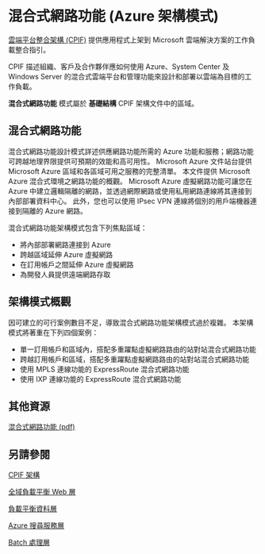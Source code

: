 <properties 
   pageTitle="混合式網路功能 (Azure 架構模式)" 
   description="混合式網路功能模式是基礎結構區域的一部分，CPIF 架構文件中有相關的詳細說明。" 
   services="" 
   documentationCenter="" 
   authors="arynes" 
   manager="fredhar" 
   editor=""/>

<tags
   ms.service="multiple"
   ms.devlang="multiple"
   ms.topic="article"
   ms.tgt_pltfrm="na"
   ms.workload="multiple" 
   ms.date="03/25/2015"
   ms.author="arynes"/>

# 混合式網路功能 (Azure 架構模式)

 [雲端平台整合架構 (CPIF)](azure-architectures-cpif-overview.md) 提供應用程式上架到 Microsoft 雲端解決方案的工作負載整合指引。  

CPIF 描述組織、客戶及合作夥伴應如何使用 Azure、System Center 及 Windows Server 的混合式雲端平台和管理功能來設計和部署以雲端為目標的工作負載。 

 **混合式網路功能** 模式屬於 **基礎結構** CPIF 架構文件中的區域。 

##  混合式網路功能

混合式網路功能設計模式詳述供應網路功能所需的 Azure 功能和服務；網路功能可跨越地理界限提供可預期的效能和高可用性。  Microsoft Azure 文件站台提供 Microsoft Azure 區域和各區域可用之服務的完整清單。  本文件提供 Microsoft Azure 混合式環境之網路功能的概觀。 Microsoft Azure 虛擬網路功能可讓您在 Azure 中建立邏輯隔離的網路，並透過網際網路或使用私用網路連線將其連接到內部部署資料中心。  此外，您也可以使用 IPsec VPN 連線將個別的用戶端機器連接到隔離的 Azure 網路。  

混合式網路功能架構模式包含下列焦點區域： 

- 將內部部署網路連接到 Azure 
- 跨越區域延伸 Azure 虛擬網路 
- 在訂用帳戶之間延伸 Azure 虛擬網路 
- 為開發人員提供遠端網路存取 

## 架構模式概觀 

因可建立的可行案例數目不足，導致混合式網路功能架構模式過於複雜。 本架構模式將著重在下列四個案例： 

- 單一訂用帳戶和區域內，搭配多重躍點虛擬網路路由的站對站混合式網路功能 
- 跨越訂用帳戶和區域，搭配多重躍點虛擬網路路由的站對站混合式網路功能 
- 使用 MPLS 連線功能的 ExpressRoute 混合式網路功能 
- 使用 IXP 連線功能的 ExpressRoute 混合式網路功能 

##  其他資源
[混合式網路功能 (pdf)](https://gallery.technet.microsoft.com/Cloud-Platform-Integration-5e401f38)

## 另請參閱
[CPIF 架構](https://gallery.technet.microsoft.com/Cloud-Platform-Integration-bd1e434a) 

[全域負載平衡 Web 層](https://gallery.technet.microsoft.com/Cloud-Platform-Integration-2c3c663a) 

[負載平衡資料層](https://gallery.technet.microsoft.com/Cloud-Platform-Integration-dfb09e41)

[Azure 搜尋服務層](https://gallery.technet.microsoft.com/Cloud-Platform-Integration-e581d65d) 

[Batch 處理層](https://gallery.technet.microsoft.com/Cloud-Platform-Integration-0bc3f8b1)

